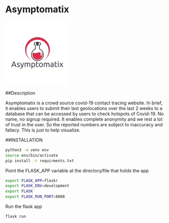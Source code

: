 # Asymptomatix
![LOGO](logo.png)

##Description

Asymptomatix is a crowd source covid-19 contact tracing website. In brief, it enables users to submit their last geolocations over the last 2 weeks to a database that can be accessed by users to check hotspots of Covid-19. No name, no signup required. It enables complete anonymity and we rest a lot of trust in the user. So the reported numbers are subject to inaccuracy and fallacy. This is just to help visualize.

##INSTALLATION

```sh
python3 -m venv env
source env/bin/activate
pip install -r requirments.txt
```

Point the FLASK_APP variable at the directory/file that holds the app
```sh
export FLASK_APP=flaskr
export FLASK_ENV=development
export FLASK
export FLASK_RUN_PORT=8008
```
Run the flask app
```sh
flask run
```
